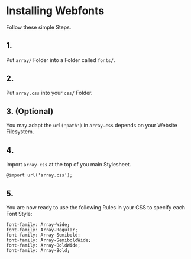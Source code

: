 # Installing Webfonts
Follow these simple Steps.

## 1.
Put `array/` Folder into a Folder called `fonts/`.

## 2.
Put `array.css` into your `css/` Folder.

## 3. (Optional)
You may adapt the `url('path')` in `array.css` depends on your Website Filesystem.

## 4.
Import `array.css` at the top of you main Stylesheet.

```
@import url('array.css');
```

## 5.
You are now ready to use the following Rules in your CSS to specify each Font Style:
```
font-family: Array-Wide;
font-family: Array-Regular;
font-family: Array-Semibold;
font-family: Array-SemiboldWide;
font-family: Array-BoldWide;
font-family: Array-Bold;

```

